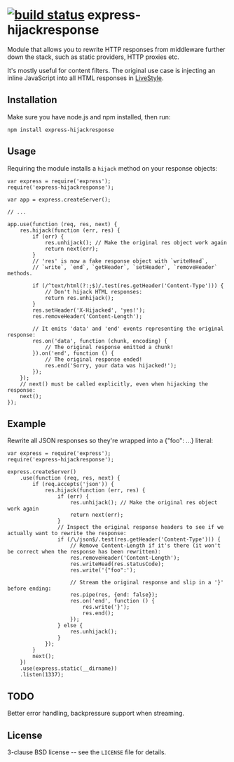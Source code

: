 [![build status](https://secure.travis-ci.org/papandreou/express-hijackresponse.png)](http://travis-ci.org/papandreou/express-hijackresponse)
express-hijackresponse
======================

Module that allows you to rewrite HTTP responses from middleware
further down the stack, such as static providers, HTTP proxies etc.

It's mostly useful for content filters. The original use case is
injecting an inline JavaScript into all HTML responses in <a
href='https://github.com/One-com/livestyle'>LiveStyle</a>.


Installation
------------

Make sure you have node.js and npm installed, then run:

    npm install express-hijackresponse

Usage
-----

Requiring the module installs a `hijack` method on your response objects:

    var express = require('express');
    require('express-hijackresponse');

    var app = express.createServer();

    // ...

    app.use(function (req, res, next) {
        res.hijack(function (err, res) {
            if (err) {
                res.unhijack(); // Make the original res object work again
                return next(err);
            }
            // 'res' is now a fake response object with `writeHead`,
            // `write`, `end`, `getHeader`, `setHeader`, `removeHeader` methods.

            if (/^text/html(?:;$)/.test(res.getHeader('Content-Type'))) {
                // Don't hijack HTML responses:
                return res.unhijack();
            }
            res.setHeader('X-Hijacked', 'yes!');
            res.removeHeader('Content-Length');

            // It emits 'data' and 'end' events representing the original response:
            res.on('data', function (chunk, encoding) {
                // The original response emitted a chunk!
            }).on('end', function () {
                // The original response ended!
                res.end('Sorry, your data was hijacked!');
            });
        });
        // next() must be called explicitly, even when hijacking the response:
        next();
    });


Example
-------

Rewrite all JSON responses so they're wrapped into a {"foo": ...} literal:

    var express = require('express');
    require('express-hijackresponse');

    express.createServer()
        .use(function (req, res, next) {
            if (req.accepts('json')) {
                res.hijack(function (err, res) {
                    if (err) {
                        res.unhijack(); // Make the original res object work again
                        return next(err);
                    }
                    // Inspect the original response headers to see if we actually want to rewrite the response:
                    if (/\/json$/.test(res.getHeader('Content-Type'))) {
                        // Remove Content-Length if it's there (it won't be correct when the response has been rewritten):
                        res.removeHeader('Content-Length');
                        res.writeHead(res.statusCode);
                        res.write('{"foo":');

                        // Stream the original response and slip in a '}' before ending:
                        res.pipe(res, {end: false});
                        res.on('end', function () {
                            res.write('}');
                            res.end();
                        });
                    } else {
                        res.unhijack();
                    }
                });
            }
            next();
        })
        .use(express.static(__dirname))
        .listen(1337);

TODO
----

Better error handling, backpressure support when streaming.


License
-------

3-clause BSD license -- see the `LICENSE` file for details.
